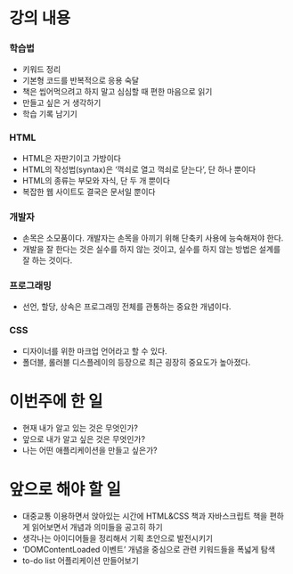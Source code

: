 ﻿# 강의 내용
### 학습법
- 키워드 정리
- 기본형 코드를 반복적으로 응용 숙달
- 책은 씹어먹으려고 하지 말고 심심할 때 편한 마음으로 읽기
- 만들고 싶은 거 생각하기
- 학습 기록 남기기

### HTML
- HTML은 자판기이고 가방이다
- HTML의 작성법(syntax)은 ‘꺽쇠로 열고 꺽쇠로 닫는다’, 단 하나 뿐이다
- HTML의 종류는 부모와 자식, 단 두 개 뿐이다
- 복잡한 웹 사이트도 결국은 문서일 뿐이다

### 개발자
- 손목은 소모품이다. 개발자는 손목을 아끼기 위해 단축키 사용에 능숙해져야 한다.
- 개발을 잘 한다는 것은 실수를 하지 않는 것이고, 실수를 하지 않는 방법은 설계를 잘 하는 것이다.

### 프로그래밍
- 선언, 할당, 상속은 프로그래밍 전체를 관통하는 중요한 개념이다.

### CSS
- 디자이너를 위한 마크업 언어라고 할 수 있다. 
- 폴더블, 롤러블 디스플레이의 등장으로 최근 굉장히 중요도가 높아졌다. 

# 이번주에 한 일
- 현재 내가 알고 있는 것은 무엇인가?
- 앞으로 내가 알고 싶은 것은 무엇인가?
- 나는 어떤 애플리케이션을 만들고 싶은가? 

# 앞으로 해야 할 일
- 대중교통 이용하면서 앉아있는 시간에 HTML&CSS 책과 자바스크립트 책을 편하게 읽어보면서 개념과 의미들을 공고히 하기
- 생각나는 아이디어들을 정리해서 기획 초안으로 발전시키기
- ‘DOMContentLoaded 이벤트’ 개념을 중심으로 관련 키워드들을 폭넓게 탐색
- to-do list 어플리케이션 만들어보기
